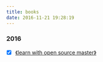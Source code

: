 ```yaml
---
title: books
date: 2016-11-21 19:28:19
---
```




### 2016

- [x] [《learn with open source master》](https://github.com/zhuangbiaowei/learn-with-open-source)
